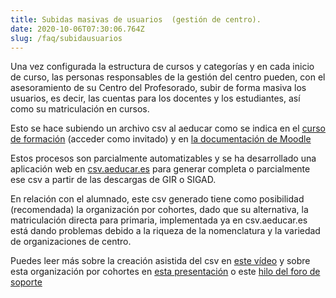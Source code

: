 ```yaml
---
title: Subidas masivas de usuarios  (gestión de centro).
date: 2020-10-06T07:30:06.764Z
slug: /faq/subidausuarios
---
```

Una vez configurada la estructura de cursos y categorías y en cada inicio de curso, las personas responsables de la gestión del centro pueden, con el asesoramiento de su Centro del Profesorado, subir de forma masiva los usuarios, es decir, las cuentas para los docentes y los estudiantes, así como su matriculación en cursos.

Esto se hace subiendo un archivo csv al aeducar como se indica en el [curso de formación](https://moodle.catedu.es/course/view.php?id=924) (acceder como invitado) y en [la documentación de Moodle](https://docs.moodle.org/all/es/37/Subir_usuarios)

Estos procesos son parcialmente automatizables y se ha desarrollado una aplicación web en [csv.aeducar.es](csv.aeducar.es) para generar completa o parcialmente ese csv a partir de las descargas de GIR o SIGAD.

En relación con el alumnado, este csv generado tiene como posibilidad (recomendada) la organización por cohortes, dado que su alternativa, la matriculación directa para primaria, implementada ya en csv.aeducar.es está dando problemas debido a la riqueza de la nomenclatura y la variedad de organizaciones de centro.

Puedes leer más sobre la creación asistida del csv en [este vídeo](http://youtu.be/3jlNUmzcHLo?hd=1) y sobre esta organización por cohortes en [esta presentación](https://docs.google.com/presentation/d/e/2PACX-1vQzcK1GQK22O61pmpCVsF4hzRU4JyDLh5ozJxkSPrOLOynYIMC-l_Ga1JzRL54r3aiPgcLsyjLdHB2M/pub?start=false&loop=false&delayms=3000&slide=id.p) o este [hilo del foro de soporte](https://soportearagon.catedu.es/boards/2/topics/9)